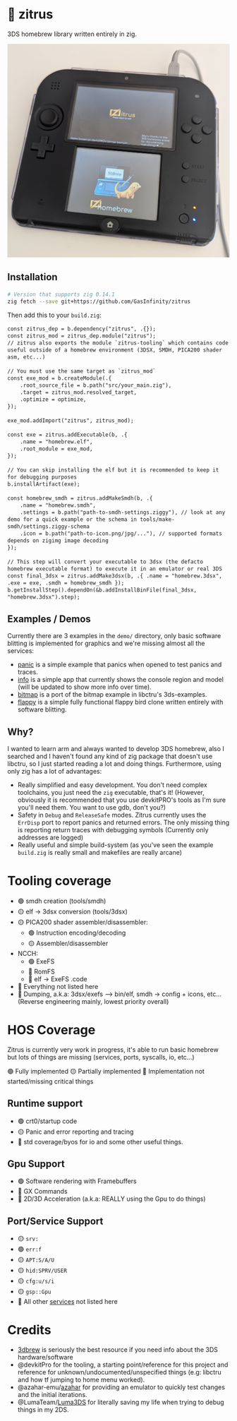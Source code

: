 # 🍊 zitrus

3DS homebrew library written entirely in zig.

![bitmap example in a 2ds](https://github.com/GasInfinity/zitrus/blob/main/docs/images/bitmap-2ds.png?raw=true)

## Installation

```bash
# Version that supports zig 0.14.1
zig fetch --save git+https://github.com/GasInfinity/zitrus
```

Then add this to your `build.zig`:
```zig
const zitrus_dep = b.dependency("zitrus", .{});
const zitrus_mod = zitrus_dep.module("zitrus");
// zitrus also exports the module `zitrus-tooling` which contains code useful outside of a homebrew environment (3DSX, SMDH, PICA200 shader asm, etc...)

// You must use the same target as `zitrus_mod`
const exe_mod = b.createModule(.{
    .root_source_file = b.path("src/your_main.zig"),
    .target = zitrus_mod.resolved_target,
    .optimize = optimize,
});

exe_mod.addImport("zitrus", zitrus_mod);

const exe = zitrus.addExecutable(b, .{
    .name = "homebrew.elf",
    .root_module = exe_mod,
});

// You can skip installing the elf but it is recommended to keep it for debugging purposes
b.installArtifact(exe);

const homebrew_smdh = zitrus.addMakeSmdh(b, .{
    .name = "homebrew.smdh",
    .settings = b.path("path-to-smdh-settings.ziggy"), // look at any demo for a quick example or the schema in tools/make-smdh/settings.ziggy-schema
    .icon = b.path("path-to-icon.png/jpg/..."), // supported formats depends on zigimg image decoding
});

// This step will convert your executable to 3dsx (the defacto homebrew executable format) to execute it in an emulator or real 3DS
const final_3dsx = zitrus.addMake3dsx(b, .{ .name = "homebrew.3dsx", .exe = exe, .smdh = homebrew_smdh });
b.getInstallStep().dependOn(&b.addInstallBinFile(final_3dsx, "homebrew.3dsx").step);
```

## Examples / Demos
Currently there are 3 examples in the `demo/` directory, only basic software blitting is implemented for graphics and we're missing almost all the services:
- [panic](demo/panic/) is a simple example that panics when opened to test panics and traces.
- [info](demo/info) is a simple app that currently shows the console region and model (will be updated to show more info over time).
- [bitmap](demo/bitmap/) is a port of the bitmap example in libctru's 3ds-examples.
- [flappy](demo/flappy) is a simple fully functional flappy bird clone written entirely with software blitting.

## Why?
I wanted to learn arm and always wanted to develop 3DS homebrew, also I searched and I haven't found any kind of zig package that doesn't use libctru, so I just started reading a lot and doing things. Furthermore, using only zig has a lot of advantages:
- Really simplified and easy development. You don't need complex toolchains, you just need the `zig` executable, that's it! (However, obviously it is recommended that you use devkitPRO's tools as I'm sure you'll need them. You want to use gdb, don't you?)
- Safety in `Debug` and `ReleaseSafe` modes. Zitrus currently uses the `ErrDisp` port to report panics and returned errors. The only missing thing is reporting return traces with debugging symbols (Currently only addresses are logged)
- Really useful and simple build-system (as you've seen the example `build.zig` is really small and makefiles are really arcane)

# Tooling coverage
- 🟢 smdh creation (tools/smdh)
- 🟡 elf -> 3dsx conversion (tools/3dsx)
- 🟡 PICA200 shader assembler/disassembler:
    - 🟢 Instruction encoding/decoding
    - 🟡 Assembler/disassembler
- NCCH:
    - 🟢 ExeFS
    - 🔴 RomFS
    - 🔴 elf -> ExeFS .code
- 🔴 Everything not listed here
- 🔴 Dumping, a.k.a: 3dsx/exefs --> bin/elf, smdh -> config + icons, etc... (Reverse engineering mainly, lowest priority overall)

# HOS Coverage
Zitrus is currently very work in progress, it's able to run basic homebrew but lots of things are missing (services, ports, syscalls, io, etc...)

🟢 Fully implemented
🟡 Partially implemented
🔴 Implementation not started/missing critical things

## Runtime support
- 🟢 crt0/startup code
- 🟡 Panic and error reporting and tracing
- 🔴 std coverage/byos for io and some other useful things.

## Gpu Support

- 🟢 Software rendering with Framebuffers
- 🔴 GX Commands
- 🔴 2D/3D Acceleration (a.k.a: REALLY using the Gpu to do things)

## Port/Service Support

- 🟡 `srv:`
- 🟢 `err:f`
- 🟡 `APT:S/A/U`
- 🟡 `hid:SPRV/USER`
- 🟡 `cfg:u/s/i`
- 🟡 `gsp::Gpu`
- 🔴 All other [services](https://www.3dbrew.org/wiki/Services_API) not listed here

# Credits
- [3dbrew](https://www.3dbrew.org/wiki/Main_Page) is seriously the best resource if you need info about the 3DS hardware/software
- @devkitPro for the tooling, a starting point/reference for this project and reference for unknown/undocumented/unspecified things (e.g: libctru and how tf jumping to home menu worked).
- @azahar-emu/[azahar](https://github.com/azahar-emu/azahar) for providing an emulator to quickly test changes and the initial iterations.
- @LumaTeam/[Luma3DS](https://github.com/LumaTeam/Luma3DS/) for literally saving my life when trying to debug things in my 2DS.
